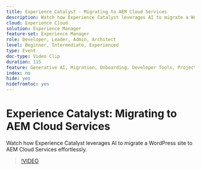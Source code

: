```yaml
---
title: Experience Catalyst - Migrating to AEM Cloud Services
description: Watch how Experience Catalyst leverages AI to migrate a WordPress site to AEM Cloud Services effortlessly.
cloud: Experience Cloud
solution: Experience Manager
feature-set: Experience Manager
role: Developer, Leader, Admin, Architect
level: Beginner, Intermediate, Experienced
type: Event
doc-type: Video Clip
duration: 115
feature: Generative AI, Migration, Onboarding, Developer Tools, Projects
index: no
hide: yes
hidefromtoc: yes
---
```


# Experience Catalyst: Migrating to AEM Cloud Services

Watch how Experience Catalyst leverages AI to migrate a WordPress site to AEM Cloud Services effortlessly.

>[!VIDEO](https://video.tv.adobe.com/v/3459228/?learn=on&enablevpops)
